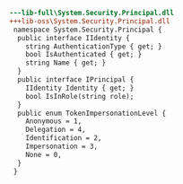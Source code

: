 ﻿```diff
---lib-full\System.Security.Principal.dll
+++lib-oss\System.Security.Principal.dll
 namespace System.Security.Principal {
  public interface IIdentity {
    string AuthenticationType { get; }
    bool IsAuthenticated { get; }
    string Name { get; }
  }
  public interface IPrincipal {
    IIdentity Identity { get; }
    bool IsInRole(string role);
  }
  public enum TokenImpersonationLevel {
    Anonymous = 1,
    Delegation = 4,
    Identification = 2,
    Impersonation = 3,
    None = 0,
  }
 }
```

